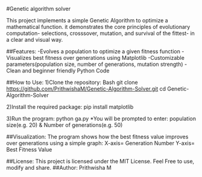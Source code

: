 #Genetic algorithm solver

This project implements a simple Genetic Algorithm to optimize a mathematical function. it demonstrates the core principles of evolutionary computation- selections, crosssover, mutation, and survival of the fittest- in a clear and visual way.

##Features:
-Evolves a population to optimize a given fitness function
-Visualizes best fitness over generations using Matplotlib
-Customizable parameters(population size, number of generations, mutation strength)
-Clean and beginner friendly Python Code

##How to Use:
1)Clone the repository:
Bash
git clone
https://github.com/PrithwishaM/Genetic-Algorithm-Solver.git
cd Genetic-Algorithm-Solver

2)Install the required package: pip install matplotlib

3)Run the program: python ga.py
*You will be prompted to enter: population size(e.g. 20) & Number of generations(e.g. 50)

##Visualization:
The program shows how the best fitness value improves over generations using a simple graph:
X-axis= Generation Number
Y-axis= Best Fitness Value

##License: This project is licensed under the MIT License. Feel Free to use, modify and share.
##Author: Prithwisha M
